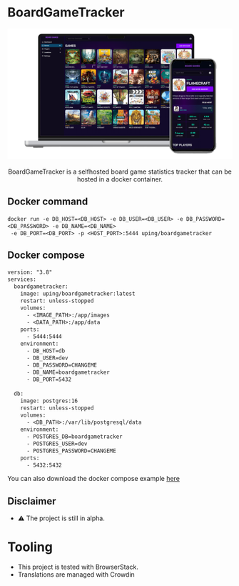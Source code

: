 # BoardGameTracker

<p align="center">
  <img src=".github/images/games.png" width="600" alt="screen preview">
  <br/>
  <br/>
  BoardGameTracker is a selfhosted board game statistics tracker that can be hosted in a docker container.
</p>

## Docker command
```
docker run -e DB_HOST=<DB_HOST> -e DB_USER=<DB_USER> -e DB_PASSWORD=<DB_PASSWORD> -e DB_NAME=<DB_NAME>
 -e DB_PORT=<DB_PORT> -p <HOST_PORT>:5444 uping/boardgametracker
```

## Docker compose
```
version: "3.8"
services:
  boardgametracker:
    image: uping/boardgametracker:latest
    restart: unless-stopped
    volumes:
      - <IMAGE_PATH>:/app/images
      - <DATA_PATH>:/app/data
    ports:
      - 5444:5444
    environment:
      - DB_HOST=db
      - DB_USER=dev
      - DB_PASSWORD=CHANGEME
      - DB_NAME=boardgametracker
      - DB_PORT=5432

  db:
    image: postgres:16
    restart: unless-stopped
    volumes:
      - <DB_PATH>:/var/lib/postgresql/data
    environment:
      - POSTGRES_DB=boardgametracker
      - POSTGRES_USER=dev
      - POSTGRES_PASSWORD=CHANGEME
    ports:
      - 5432:5432
```

You can also download the docker compose example [here](docker-compose.example.yml)

## Disclaimer

- ⚠️ The project is still in alpha.

# Tooling
- This project is tested with BrowserStack.
- Translations are managed with Crowdin
